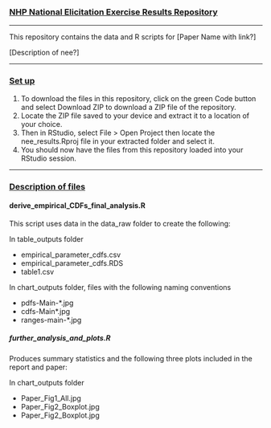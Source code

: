 ### <u>**NHP National Elicitation Exercise Results Repository**</u>
***

This repository contains the data and R scripts for [Paper Name with link?]

[Description of nee?]

***

### <u>**Set up**</u>
1. To download the files in this repository, click on the green Code button and select Download ZIP to download a ZIP file of the repository. 
2. Locate the ZIP file saved to your device and extract it to a location of your choice. 
3. Then in RStudio, select File > Open Project then locate the nee_results.Rproj file in your extracted folder and select it. 
4. You should now have the files from this repository loaded into your RStudio session.  

***

### <u>**Description of files**</u>

#### **derive_empirical_CDFs_final_analysis.R**

This script uses data in the data_raw folder to create the following:

In table_outputs folder

* empirical_parameter_cdfs.csv
* empirical_parameter_cdfs.RDS
* table1.csv

In chart_outputs folder, files with the following naming conventions 

* pdfs-Main-*.jpg
* cdfs-Main*.jpg
* ranges-main-*.jpg

##### **further_analysis_and_plots.R**

Produces summary statistics and the following three plots included in the report and paper:

In chart_outputs folder

* Paper_Fig1_All.jpg
* Paper_Fig2_Boxplot.jpg
* Paper_Fig2_Boxplot.jpg









